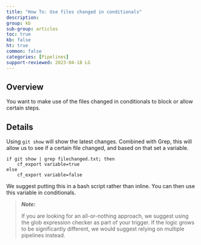 ```yaml
---
title: "How To: Use files changed in conditionals"
description: 
group: kb
sub-group: articles
toc: true
kb: false
ht: true
common: false
categories: [Pipelines]
support-reviewed: 2023-04-18 LG
---
```


## Overview

You want to make use of the files changed in conditionals to block or allow certain steps.

## Details

Using `git show` will show the latest changes. Combined with Grep, this will allow us to see if a certain file changed, and based on that set a variable.

```shell
if git show | grep filechanged.txt; then
    cf_export variable=true
else
    cf_export variable=false
```

We suggest putting this in a bash script rather than inline. You can then use this variable in conditionals.

>**_Note:_**
>
>If you are looking for an all-or-nothing approach, we suggest using the glob expression checker as part of your trigger. If the logic grows to be significantly different, we would suggest relying on multiple pipelines instead.
